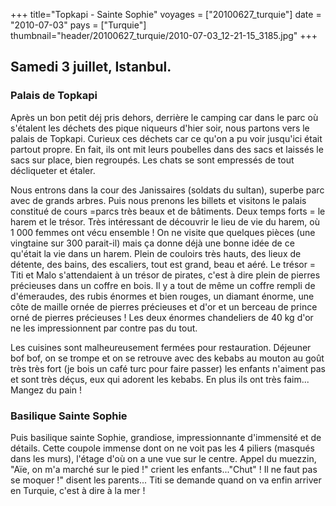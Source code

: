 +++
title="Topkapi - Sainte Sophie"
voyages = ["20100627_turquie"]
date = "2010-07-03"
pays = ["Turquie"]
thumbnail="header/20100627_turquie/2010-07-03_12-21-15_3185.jpg"
+++



## Samedi 3 juillet, Istanbul.

### Palais de Topkapi

Après un bon petit déj pris dehors, derrière le camping car dans le parc où s'étalent les déchets des pique niqueurs d'hier soir, nous partons vers le palais de Topkapi. Curieux ces déchets car ce qu'on a pu voir jusqu'ici était partout propre. En fait, ils ont mit leurs poubelles dans des sacs et laissés le sacs sur place, bien regroupés. Les chats se sont empressés de tout décliqueter et étaler.

Nous entrons dans la cour des Janissaires (soldats du sultan), superbe parc avec de grands arbres. Puis nous prenons les billets et visitons le palais constitué de cours =parcs très beaux et de bâtiments. Deux temps forts = le harem et le trésor. Très intéressant de découvrir le lieu de vie du harem, où 1 000 femmes ont vécu ensemble ! On ne visite que quelques pièces (une vingtaine sur 300 parait-il) mais ça donne déjà une bonne idée de ce qu'était la vie dans un harem. Plein de couloirs très hauts, des lieux de détente, des bains, des escaliers, tout est grand, beau et aéré. Le trésor = Titi et Malo s'attendaient à un trésor de pirates, c'est à dire plein de pierres précieuses dans un coffre en bois. Il y a tout de même un coffre rempli de d'émeraudes, des rubis énormes et bien rouges, un diamant énorme, une côte de maille ornée de pierres précieuses et d'or et un berceau de prince orné de pierres précieuses ! Les deux énormes chandeliers de 40 kg d'or ne les impressionnent par contre pas du tout. 

Les cuisines sont malheureusement fermées pour restauration. Déjeuner bof bof, on se trompe et on se retrouve avec des kebabs au mouton au goût très très fort (je bois un café turc pour faire passer) les enfants n'aiment pas et sont très déçus, eux qui adorent les kebabs. En plus ils ont très faim... Mangez du pain !

### Basilique Sainte Sophie

Puis basilique sainte Sophie, grandiose, impressionnante d'immensité et de détails. Cette coupole immense dont on ne voit pas les 4 piliers (masqués dans les murs), l'étage d'où on a une vue sur le centre. Appel du muezzin, "Aïe, on m'a marché sur le pied !" crient les enfants..."Chut" ! Il ne faut pas se moquer !" disent les parents... Titi se demande quand on va enfin arriver en Turquie, c'est à dire à la mer !



